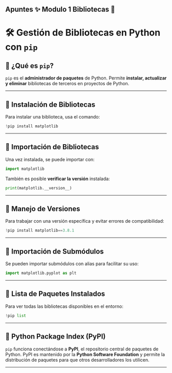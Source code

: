 Apuntes ✨ Modulo 1 Bibliotecas 🐍
---
# 🛠 **Gestión de Bibliotecas en Python con `pip`**  

## 📌 **¿Qué es `pip`?**  
`pip` es el **administrador de paquetes** de Python. Permite **instalar, actualizar y eliminar** bibliotecas de terceros en proyectos de Python.  

---

## 🔹 **Instalación de Bibliotecas**  
Para instalar una biblioteca, usa el comando:  

```python
!pip install matplotlib
```  

---

## 🔹 **Importación de Bibliotecas**  
Una vez instalada, se puede importar con:  

```python
import matplotlib
```  

También es posible **verificar la versión** instalada:  

```python
print(matplotlib.__version__)
```  

---

## 🔹 **Manejo de Versiones**  
Para trabajar con una versión específica y evitar errores de compatibilidad:  

```python
!pip install matplotlib==3.8.1
```  

---

## 🔹 **Importación de Submódulos**  
Se pueden importar submódulos con alias para facilitar su uso:  

```python
import matplotlib.pyplot as plt
```  

---

## 🔹 **Lista de Paquetes Instalados**  
Para ver todas las bibliotecas disponibles en el entorno:  

```python
!pip list
```  

---

## 📌 **Python Package Index (PyPI)**  
`pip` funciona conectándose a **PyPI**, el repositorio central de paquetes de Python. PyPI es mantenido por la **Python Software Foundation** y permite la distribución de paquetes para que otros desarrolladores los utilicen.  

---


